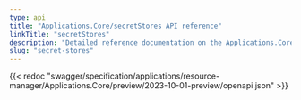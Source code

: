 ```yaml
---
type: api
title: "Applications.Core/secretStores API reference"
linkTitle: "secretStores"
description: "Detailed reference documentation on the Applications.Core/secretStores API"
slug: "secret-stores"
---
```


{{< redoc "swagger/specification/applications/resource-manager/Applications.Core/preview/2023-10-01-preview/openapi.json" >}}
